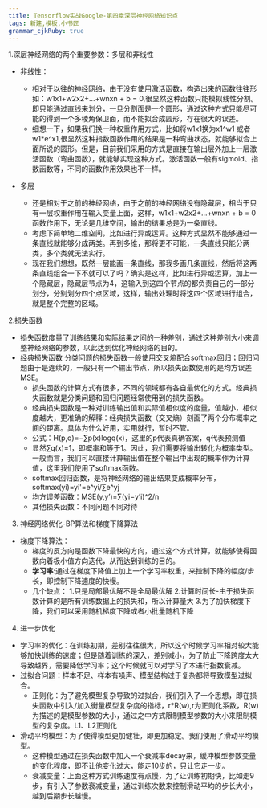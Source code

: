 ```yaml
---
title: Tensorflow实战Google-第四章深层神经网络知识点
tags: 新建,模板,小书匠
grammar_cjkRuby: true
---
```


1.深层神经网络的两个重要参数：多层和非线性
	
* 非线性：
	* 相对于以往的神经网络，由于没有使用激活函数，构造出来的函数往往形如：w1x1+w2x2+...+wnxn + b = 0,很显然这种函数只能模拟线性分割。即只能通过直线来划分，一旦分割面是一个圆形，通过这种方式只能尽可能的得到一个多棱角保卫面，而不能拟合成圆形，存在很大的误差。
	* 细想一下，如果我们换一种权重作用方式，比如将w1x1换为x1^w1 或者 w1*e^x1,很显然这种指数函数作用的结果是一种弯曲状态，就能够拟合上面所说的圆形。但是，目前我们采用的方式是直接在输出层外加上一层激活函数（弯曲函数），就能够实现这种方式。激活函数一般有sigmoid、指数函数等，不同的函数作用效果也不一样。

* 多层
	* 还是相对于之前的神经网络，由于之前的神经网络没有隐藏层，相当于只有一层权重作用在输入变量上面，这样，w1x1+w2x2+...+wnxn + b = 0函数作用下，无论是几维空间，输出的结果总是为一条直线。
	* 考虑下简单地二维空间，比如进行异或运算。这种方式显然不能够通过一条直线就能够分成两类。再到多维，那将更不可能，一条直线只能分两类，多个类就无法实行。
	* 现在我们想想，既然一层能画一条直线，那我多画几条直线，然后将这两条直线组合一下不就可以了吗？确实是这样，比如进行异或运算，加上一个隐藏层，隐藏层节点为4，这输入到这四个节点的都负责自己的一部分划分，分别划分四个点区域，这样，输出处理时将这四个区域进行组合，就是整个完整的区域。

2.损失函数

* 损失函数度量了训练结果和实际结果之间的一种差别，通过这种差别大小来调整神经网络的参数，以此达到优化神经网络的目的。
* 经典损失函数
分类问题的损失函数一般使用交叉熵配合softmax回归；回归问题由于是连续的，一般只有一个输出节点，所以损失函数使用的是均方误差MSE。
	* 损失函数的计算方式有很多，不同的领域都有各自最优化的方式。经典损失函数就是分类问题和回归问题经常使用到的损失函数。
	* 经典损失函数是一种对训练输出值和实际值相似度的度量，值越小，相似度越大，更准确的解释：经典损失函数（交叉熵）刻画了两个分布概率之间的距离。具体为什么好用，实用就行，暂时不管。
	* 公式：H(p,q)=−∑p(x)logq(x)，这里的p代表真确答案，q代表预测值
	* 显然∑q(x)=1，即概率和等于1。因此，我们需要将输出转化为概率类型。一般而言，我们可以直接计算输出值在整个输出中出现的概率作为计算值，这里我们使用了softmax函数。
	* softmax回归函数，是将神经网络的输出结果变成概率分布，softmax(yi)=yi'=e^yi/∑e^yj
	* 均方误差函数：MSE(y,y′)=∑(yi−y’i)^2/n
	* 其他损失函数：不同问题不同对待

3. 神经网络优化-BP算法和梯度下降算法

* 梯度下降算法：
	* 梯度的反方向是函数下降最快的方向，通过这个方式计算，就能够使得函数向着极小值方向迭代，从而达到训练的目的。
	* **学习率**:通过在梯度下降值上加上一个学习率权重，来控制下降的幅度/步长，即控制下降速度的快慢。
	* 几个缺点：
		1.只是局部最优解不是全局最优解
		2.计算时间长-由于损失函数计算的是所有训练数据上的损失和，所以计算量大
		3.为了加快梯度下降，我们可以采用随机梯度下降或者小批量随机下降

4. 进一步优化

* 学习率的优化：在训练初期，差别往往很大，所以这个时候学习率相对较大能够加快训练的速度；但是随着训练的深入，差别减小，为了防止下降跨度太大导致越界，需要降低学习率；这个时候就可以对学习了本进行指数衰减。
* 过拟合问题：样本不足、样本有噪声、模型结构过于复杂都将导致模型过拟合。
	* 正则化：为了避免模型复杂导致的过拟合，我们引入了一个思想，即在损失函数中引入/加入衡量模型复杂度的指标，r*R(w),r为正则化系数，R(w)为描述的是模型参数的大小，通过之中方式限制模型参数的大小来限制模型的复杂度。L1、L2正则化
* 滑动平均模型：为了使得模型更加健壮，即更加稳定。我们使用了滑动平均模型。
	* 这种模型通过在损失函数中加入一个衰减率decay来，缓冲模型参数变量的变化程度，即不让他变化过大，能走10步的，只让它走一步。
	* 衰减变量：上面这种方式训练速度有点慢，为了让训练初期快，比如走9步，有引入了参数衰减变量，通过训练次数来控制滑动平均的步长大小，越到后期步长越慢。
